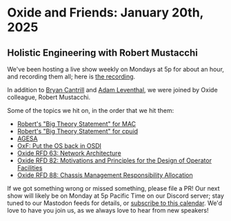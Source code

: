 # Oxide and Friends: January 20th, 2025

## Holistic Engineering with Robert Mustacchi

We've been hosting a live show weekly on Mondays at 5p for about an hour,
and recording them all; here is
[the recording](b).

In addition to
[Bryan Cantrill](https://bsky.app/profile/bcantrill.bsky.social) and
[Adam Leventhal](https://bsky.app/profile/ahl.bsky.social),
we were joined by Oxide colleague,
Robert Mustacchi.

Some of the topics we hit on, in the order that we hit them:

- [Robert's "Big Theory Statement" for MAC](https://github.com/illumos/illumos-gate/commit/bc44a9330a5eaab897440aebd5b17691ec2c1d0a.patch)
- [Robert's "Big Theory Statement" for cpuid](https://github.com/illumos/illumos-gate/blob/master/usr/src/uts/intel/os/cpuid.c)
- [AGESA](https://en.wikipedia.org/wiki/AGESA)
- [OxF: Put the OS back in OSDI](https://share.transistor.fm/s/42e834de)
- [Oxide RFD 63: Network Architecture](https://rfd.shared.oxide.computer/rfd/63)
- [Oxide RFD 82: Motivations and Principles for the Design of Operator Facilities](https://rfd.shared.oxide.computer/rfd/0082)
- [Oxide RFD 88: Chassis Management Responsibility Allocation](https://rfd.shared.oxide.computer/rfd/0088)

If we got something wrong or missed something, please file a PR!
Our next show will likely be on Monday at 5p Pacific Time on our Discord
server; stay tuned to our Mastodon feeds for details, or [subscribe to this
calendar](https://calendar.google.com/calendar/ical/c_318925f4185aa71c4524d0d6127f31058c9e21f29f017d48a0fca6f564969cd0%40group.calendar.google.com/public/basic.ics).
We'd love to have you join us, as we always love to hear from new speakers!

